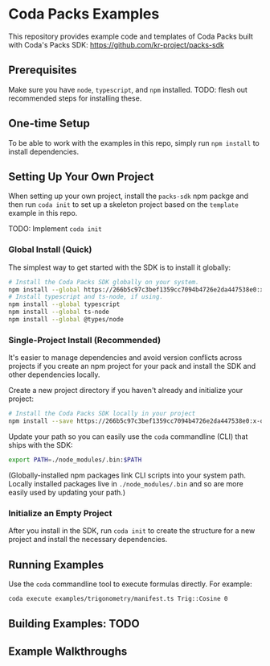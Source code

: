 # Coda Packs Examples

This repository provides example code and templates of Coda Packs built with Coda's Packs SDK:
https://github.com/kr-project/packs-sdk

## Prerequisites

Make sure you have `node`, `typescript`, and `npm` installed. TODO: flesh out recommended steps for installing these.

## One-time Setup

To be able to work with the examples in this repo, simply run `npm install` to install dependencies.

## Setting Up Your Own Project

When setting up your own project, install the `packs-sdk` npm packge and then run `coda init`
to set up a skeleton project based on the `template` example in this repo.

TODO: Implement `coda init`

### Global Install (Quick)

The simplest way to get started with the SDK is to install it globally:

```bash
# Install the Coda Packs SDK globally on your system.
npm install --global https://266b5c97c3bef1359cc7094b4726e2da447538e0:x-oauth-basic@github.com/kr-project/packs-sdk#e79bbd196bf080b266f038ddd2bceb83b45e1270
# Install typescript and ts-node, if using.
npm install --global typescript
npm install --global ts-node
npm install --global @types/node
```

### Single-Project Install (Recommended)

It's easier to manage dependencies and avoid version conflicts across projects
if you create an npm project for your pack and install the SDK and other dependencies
locally.

Create a new project directory if you haven't already and initialize your project:

```bash
# Install the Coda Packs SDK locally in your project
npm install --save https://266b5c97c3bef1359cc7094b4726e2da447538e0:x-oauth-basic@github.com/kr-project/packs-sdk#e79bbd196bf080b266f038ddd2bceb83b45e1270
```

Update your path so you can easily use the `coda` commandline (CLI) that ships with the SDK:

```bash
export PATH=./node_modules/.bin:$PATH
```

(Globally-installed npm packages link CLI scripts into your system path. Locally installed packages
live in `./node_modules/.bin` and so are more easily used by updating your path.)

### Initialize an Empty Project

After you install in the SDK, run `coda init` to create the structure for a new project and install the necessary dependencies.

## Running Examples

Use the `coda` commandline tool to execute formulas directly. For example:

```bash
coda execute examples/trigonometry/manifest.ts Trig::Cosine 0
```

## Building Examples: TODO

## Example Walkthroughs
